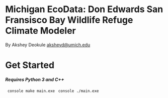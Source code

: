 Michigan EcoData: Don Edwards San Fransisco Bay Wildlife Refuge Climate Modeler
===============================================================================
By Akshey Deokule <aksheyd@umich.edu>

# Get Started
#### *Requires Python 3 and C++*

``` console make main.exe```
``` console ./main.exe```

